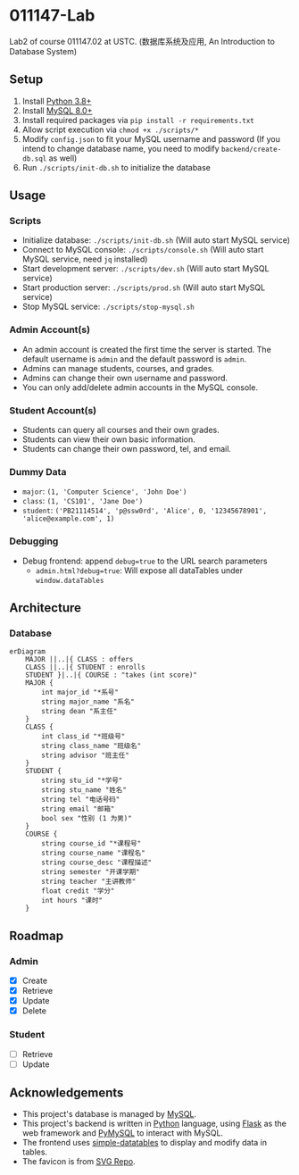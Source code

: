 # 011147-Lab

Lab2 of course 011147.02 at USTC. (数据库系统及应用, An Introduction to Database System)

## Setup

1. Install [Python 3.8+](https://www.python.org/downloads/)
2. Install [MySQL 8.0+](https://dev.mysql.com/doc/refman/8.0/en/installing.html)
3. Install required packages via `pip install -r requirements.txt`
4. Allow script execution via `chmod +x ./scripts/*`
5. Modify `config.json` to fit your MySQL username and password (If you intend to change database name, you need to modify `backend/create-db.sql` as well)
6. Run `./scripts/init-db.sh` to initialize the database

## Usage

### Scripts

- Initialize database: `./scripts/init-db.sh` (Will auto start MySQL service)
- Connect to MySQL console: `./scripts/console.sh` (Will auto start MySQL service, need `jq` installed)
- Start development server: `./scripts/dev.sh` (Will auto start MySQL service)
- Start production server: `./scripts/prod.sh` (Will auto start MySQL service)
- Stop MySQL service: `./scripts/stop-mysql.sh`

### Admin Account(s)

- An admin account is created the first time the server is started. The default username is `admin` and the default password is `admin`.
- Admins can manage students, courses, and grades.
- Admins can change their own username and password.
- You can only add/delete admin accounts in the MySQL console.

### Student Account(s)

- Students can query all courses and their own grades.
- Students can view their own basic information.
- Students can change their own password, tel, and email.

### Dummy Data

- `major`: `(1, 'Computer Science', 'John Doe')`
- `class`: `(1, 'CS101', 'Jane Doe')`
- `student`: `('PB21114514', 'p@ssw0rd', 'Alice', 0, '12345678901', 'alice@example.com', 1)`

### Debugging

- Debug frontend: append `debug=true` to the URL search parameters
    - `admin.html?debug=true`: Will expose all dataTables under `window.dataTables`

## Architecture

### Database

```mermaid
erDiagram
    MAJOR ||..|{ CLASS : offers
    CLASS ||..|{ STUDENT : enrolls
    STUDENT }|..|{ COURSE : "takes (int score)"
    MAJOR {
        int major_id "*系号"
        string major_name "系名"
        string dean "系主任"
    }
    CLASS {
        int class_id "*班级号"
        string class_name "班级名"
        string advisor "班主任"
    }
    STUDENT {
        string stu_id "*学号"
        string stu_name "姓名"
        string tel "电话号码"
        string email "邮箱"
        bool sex "性别 (1 为男)"
    }
    COURSE {
        string course_id "*课程号"
        string course_name "课程名"
        string course_desc "课程描述"
        string semester "开课学期"
        string teacher "主讲教师"
        float credit "学分"
        int hours "课时"
    }
```

## Roadmap

### Admin

- [x] Create
- [x] Retrieve
- [x] Update
- [x] Delete

### Student

- [ ] Retrieve
- [ ] Update

## Acknowledgements

- This project's database is managed by [MySQL](https://www.mysql.com/).
- This project's backend is written in [Python](https://www.python.org/) language, using [Flask](https://flask.palletsprojects.com/) as the web framework and [PyMySQL](https://pymysql.readthedocs.io/en/latest/user/examples.html) to interact with MySQL.
- The frontend uses [simple-datatables](https://github.com/fiduswriter/simple-datatables/) to display and modify data in tables.
- The favicon is from [SVG Repo](https://www.svgrepo.com/svg/482504/student-cap).
